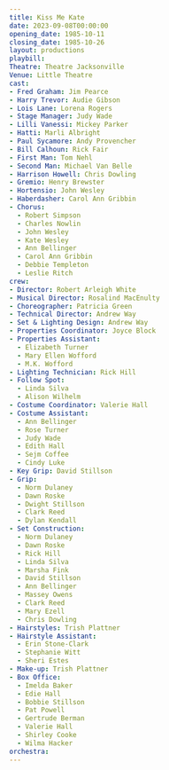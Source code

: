 ```yaml
---
title: Kiss Me Kate
date: 2023-09-08T00:00:00
opening_date: 1985-10-11
closing_date: 1985-10-26
layout: productions
playbill:
Theatre: Theatre Jacksonville
Venue: Little Theatre
cast:
- Fred Graham: Jim Pearce
- Harry Trevor: Audie Gibson
- Lois Lane: Lorena Rogers
- Stage Manager: Judy Wade
- Lilli Vanessi: Mickey Parker
- Hatti: Marli Albright
- Paul Sycamore: Andy Provencher
- Bill Calhoun: Rick Fair
- First Man: Tom Nehl
- Second Man: Michael Van Belle
- Harrison Howell: Chris Dowling
- Gremio: Henry Brewster
- Hortensio: John Wesley
- Haberdasher: Carol Ann Gribbin
- Chorus:
  - Robert Simpson
  - Charles Nowlin
  - John Wesley
  - Kate Wesley
  - Ann Bellinger
  - Carol Ann Gribbin
  - Debbie Templeton
  - Leslie Ritch
crew:
- Director: Robert Arleigh White
- Musical Director: Rosalind MacEnulty
- Choreographer: Patricia Green
- Technical Director: Andrew Way
- Set & Lighting Design: Andrew Way
- Properties Coordinator: Joyce Block
- Properties Assistant:
  - Elizabeth Turner
  - Mary Ellen Wofford
  - M.K. Wofford
- Lighting Technician: Rick Hill
- Follow Spot:
  - Linda Silva
  - Alison Wilhelm
- Costume Coordinator: Valerie Hall
- Costume Assistant:
  - Ann Bellinger
  - Rose Turner
  - Judy Wade
  - Edith Hall
  - Sejm Coffee
  - Cindy Luke
- Key Grip: David Stillson
- Grip:
  - Norm Dulaney
  - Dawn Roske
  - Dwight Stillson
  - Clark Reed
  - Dylan Kendall
- Set Construction:
  - Norm Dulaney
  - Dawn Roske
  - Rick Hill
  - Linda Silva
  - Marsha Fink
  - David Stillson
  - Ann Bellinger
  - Massey Owens
  - Clark Reed
  - Mary Ezell
  - Chris Dowling
- Hairstyles: Trish Plattner
- Hairstyle Assistant:
  - Erin Stone-Clark
  - Stephanie Witt
  - Sheri Estes
- Make-up: Trish Plattner
- Box Office:
  - Imelda Baker
  - Edie Hall
  - Bobbie Stillson
  - Pat Powell
  - Gertrude Berman
  - Valerie Hall
  - Shirley Cooke
  - Wilma Hacker
orchestra:
---
```


